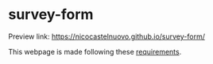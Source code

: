 # survey-form

Preview link: https://nicocastelnuovo.github.io/survey-form/

This webpage is made following these [requirements](https://www.freecodecamp.org/learn/responsive-web-design/responsive-web-design-projects/build-a-survey-form).

